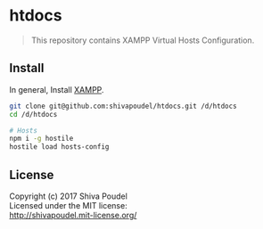 htdocs
========================

> This repository contains XAMPP Virtual Hosts Configuration.

Install
-------

In general, Install [XAMPP](https://www.apachefriends.org/index.html).

```bash
git clone git@github.com:shivapoudel/htdocs.git /d/htdocs
cd /d/htdocs

# Hosts
npm i -g hostile
hostile load hosts-config
```

License
-------

Copyright (c) 2017 Shiva Poudel  
Licensed under the MIT license:  
<http://shivapoudel.mit-license.org/>
